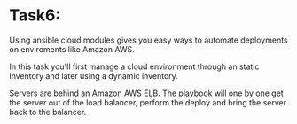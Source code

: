 # Task6:

Using ansible cloud modules gives you easy ways to automate deployments on enviroments like Amazon AWS.

In this task you'll first manage a cloud environment through an static inventory and later using a dynamic inventory.

Servers are behind an Amazon AWS ELB. The playbook will one by one get the server out of the load balancer, perform the deploy and bring the server back to the balancer.

